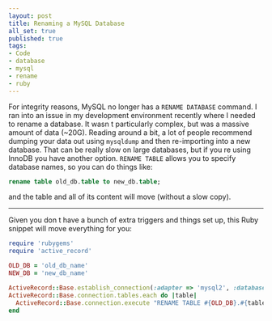 ```yaml
---
layout: post
title: Renaming a MySQL Database
all_set: true
published: true
tags:
- Code
- database
- mysql
- rename
- ruby
---
```


For integrity reasons, MySQL no longer has a `RENAME DATABASE`
command. I ran into an issue in my development environment recently where I
needed to rename a database. It wasn t particularly complex, but was a massive
amount of data (~20G). Reading around a bit, a lot of people recommend dumping
your data out using `mysqldump` and then re-importing into a new
database. That can be really slow on large databases, but if you re using InnoDB
you have another option. `RENAME TABLE` allows you to specify
database names, so you can do things like:

``` sql
rename table old_db.table to new_db.table;
```

and the table and all of its content will move (without a slow copy).

---

Given you don t have a bunch of extra triggers and things set up, this Ruby snippet will move everything for you:

``` ruby
require 'rubygems'
require 'active_record'

OLD_DB = 'old_db_name'
NEW_DB = 'new_db_name'

ActiveRecord::Base.establish_connection(:adapter => 'mysql2', :database => OLD_DB)
ActiveRecord::Base.connection.tables.each do |table|
  ActiveRecord::Base.connection.execute "RENAME TABLE #{OLD_DB}.#{table} TO #{NEW_DB}.#{table};"
end
```
